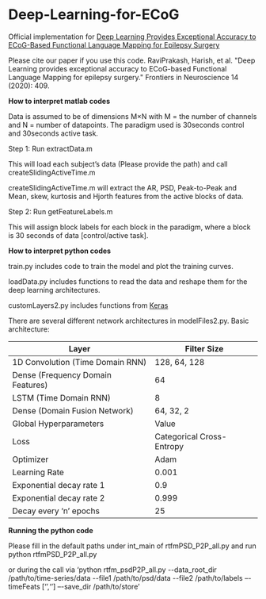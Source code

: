 # Deep-Learning-for-ECoG
Official implementation for [Deep Learning Provides Exceptional Accuracy to ECoG-Based Functional Language Mapping for Epilepsy Surgery](
https://www.frontiersin.org/articles/10.3389/fnins.2020.00409/full#:~:text=10.3389%2Ffnins.2020.00409-,Deep%20Learning%20Provides%20Exceptional%20Accuracy%20to%20ECoG%2DBased,Language%20Mapping%20for%20Epilepsy%20Surgery&text=The%20success%20of%20surgical%20resection,regions%2C%20while%20removing%20pathological%20tissues.)

Please cite our paper if you use this code.
RaviPrakash, Harish, et al. "Deep Learning provides exceptional accuracy to ECoG-based Functional Language Mapping for epilepsy surgery." Frontiers in Neuroscience 14 (2020): 409.


__How to interpret matlab codes__

Data is assumed to be of dimensions M×N with M = the number of channels and N = number of datapoints.
The paradigm used is 30seconds control and 30seconds active task. 

Step 1: Run extractData.m

This will load each subject’s data (Please provide the path) and call createSlidingActiveTime.m

createSlidingActiveTime.m will extract the AR, PSD, Peak-to-Peak and Mean, skew, kurtosis and Hjorth features from the active blocks of data.

Step 2: Run getFeatureLabels.m

This will assign block labels for each block in the paradigm, where a block is 30 seconds of data [control/active task].

__How to interpret python codes__

train.py includes code to train the model and plot the training curves.

loadData.py includes functions to read the data and reshape them for the deep learning architectures.

customLayers2.py includes functions from [Keras](https://faroit.com/keras-docs/2.1.5/layers/recurrent/)

There are several different network architectures in modelFiles2.py. Basic architecture:

|     Layer                                |     Filter   Size                  |
|------------------------------------------|------------------------------------|
|     1D Convolution (Time Domain RNN)     |     128, 64,   128                 |
|     Dense (Frequency Domain Features)    |     64                             |
|     LSTM (Time Domain RNN)               |     8                              |
|     Dense (Domain Fusion Network)        |     64, 32, 2                      |
|     Global Hyperparameters               |     Value                          |
|     Loss                                 |     Categorical   Cross-Entropy    |
|     Optimizer                            |     Adam                           |
|     Learning Rate                        |     0.001                          |
|     Exponential decay rate 1             |     0.9                            |
|     Exponential decay rate 2             |     0.999                          |
|     Decay every ‘n’ epochs               |     25                             |


__Running the python code__

Please fill in the default paths under int_main of rtfmPSD_P2P_all.py and run python rtfmPSD_P2P_all.py

or during the call via ‘python rtfm_psdP2P_all.py --data_root_dir /path/to/time-series/data --file1  /path/to/psd/data --file2 /path/to/labels –-timeFeats [‘’,‘’] –-save_dir /path/to/store’
